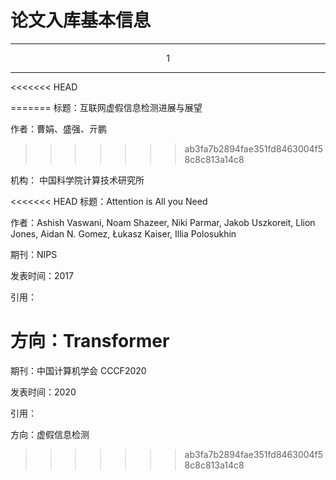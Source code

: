 # 论文入库基本信息

---
<center>1</center>

---

<<<<<<< HEAD

=======
标题：互联网虚假信息检测进展与展望

作者：曹娟、盛强、亓鹏
>>>>>>> ab3fa7b2894fae351fd8463004f58c8c813a14c8

机构： 中国科学院计算技术研究所

<<<<<<< HEAD
标题：Attention is All you Need

作者：Ashish Vaswani, Noam Shazeer, Niki Parmar, Jakob Uszkoreit, Llion Jones, Aidan N. Gomez, Łukasz Kaiser, Illia Polosukhin

期刊：NIPS

发表时间：2017

引用：

方向：Transformer
=======
期刊：中国计算机学会 CCCF2020

发表时间：2020

引用：

方向：虚假信息检测
>>>>>>> ab3fa7b2894fae351fd8463004f58c8c813a14c8
